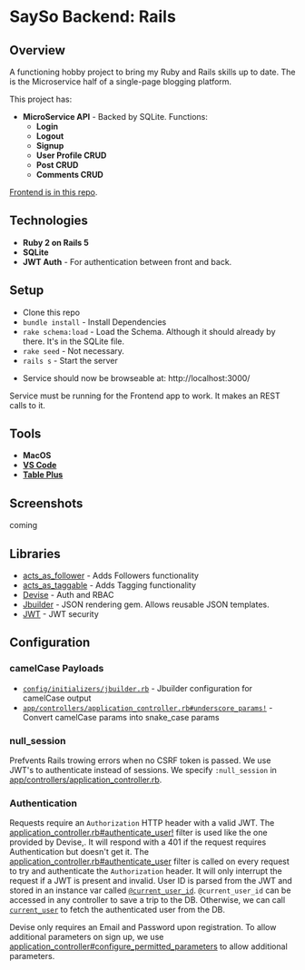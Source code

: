 # SaySo Backend: Rails

## Overview

A functioning hobby project to bring my Ruby and Rails skills up to date. The is the Microservice half of a single-page blogging platform.

This project has:

* **MicroService API** - Backed by SQLite. Functions:
  * **Login**
  * **Logout**
  * **Signup**
  * **User Profile CRUD**
  * **Post CRUD**
  * **Comments CRUD**

[Frontend is in this repo](https://github.com/iq9/say-so-frontend-vanilla).

## Technologies

* **Ruby 2 on Rails 5**
* **SQLite**
* **JWT Auth** - For authentication between front and back.

## Setup

- Clone this repo
- `bundle install` - Install Dependencies
- `rake schema:load` - Load the Schema. Although it should already by there. It's in the SQLite file.
- `rake seed` - Not necessary.
- `rails s` - Start the server

* Service should now be browseable at: http://localhost:3000/

Service must be running for the Frontend app to work. It makes an REST calls to it.

## Tools

* **MacOS**
* **[VS Code](https://code.visualstudio.com/)**
* **[Table Plus](https://tableplus.com/)**

## Screenshots

coming

## Libraries

- [acts_as_follower](https://github.com/tcocca/acts_as_follower) - Adds Followers functionality
- [acts_as_taggable](https://github.com/mbleigh/acts-as-taggable-on) - Adds Tagging functionality
- [Devise](https://github.com/plataformatec/devise) - Auth and RBAC
- [Jbuilder](https://github.com/rails/jbuilder) - JSON rendering gem. Allows reusable JSON templates.
- [JWT](https://github.com/jwt/ruby-jwt) - JWT security

## Configuration

### camelCase Payloads

- [`config/initializers/jbuilder.rb`](https://github.com/gothinkster/rails-realworld-example-app/blob/master/config/initializers/jbuilder.rb) - Jbuilder configuration for camelCase output
- [`app/controllers/application_controller.rb#underscore_params!`](https://github.com/gothinkster/rails-realworld-example-app/blob/master/app/controllers/application_controller.rb#L44) - Convert camelCase params into snake_case params

### null_session

Prefvents Rails trowing errors when no CSRF token is passed. We use JWT's to authenticate instead of sessions. We specify `:null_session` in [app/controllers/application_controller.rb](https://github.com/gothinkster/rails-realworld-example-app/blob/master/app/controllers/application_controller.rb#L4).

### Authentication

Requests require an `Authorization` HTTP header with a valid JWT. The [application_controller.rb#authenticate_user!](https://github.com/gothinkster/rails-realworld-example-app/blob/master/app/controllers/application_controller.rb#L32) filter is used like the one provided by Devise,. It will respond with a 401 if the request requires Authentication but doesn't get it. The [application_controller.rb#authenticate_user](https://github.com/gothinkster/rails-realworld-example-app/blob/master/app/controllers/application_controller.rb#L18) filter is called on every request to try and authenticate the `Authorization` header. It will only interrupt the request if a JWT is present and invalid. User ID is parsed from the JWT and stored in an instance var called [`@current_user_id`](https://github.com/gothinkster/rails-realworld-example-app/blob/master/app/controllers/application_controller.rb#L24). `@current_user_id` can be accessed in any controller to save a trip to the DB. Otherwise, we can call [`current_user`](https://github.com/gothinkster/rails-realworld-example-app/blob/master/app/controllers/application_controller.rb#L36) to fetch the authenticated user from the DB.

Devise only requires an Email and Password upon registration. To allow additional parameters on sign up, we use [application_controller#configure_permitted_parameters](https://github.com/gothinkster/rails-realworld-example-app/blob/master/app/controllers/application_controller.rb#L14) to allow additional parameters.

